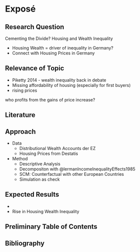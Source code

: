 # Exposé 

## Research Question

Cementing the Divide? Housing and Wealth Inequality

- Housing Wealth = driver of inequality in Germany?
- Connect with Housing Prices in Germany



## Relevance of Topic

- Piketty 2014 - wealth inequality back in debate
- Missing affordability of housing (especially for first buyers)
- rising prices

who profits from the gains of price increase?



## Literature



## Approach

- Data
  - Distributional Wealth Accounts der EZ
  - Housing Prices from Destatis
- Method
  - Descriptive Analysis
  - Decompositon with @lermanIncomeInequalityEffects1985
  - SCM: Counterfactual with other European Countries
  -  Simulation as check



## Expected Results

- 
- Rise in Housing Wealth Inequality 



## Preliminary Table of Contents



## Bibliography
